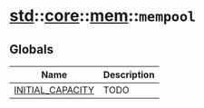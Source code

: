 # [std](./../../../std.md)::[core](./../../core.md)::[mem](./../mem.md)::`mempool`
## Globals
|Name|Description|
|----|-----------|
|[INITIAL_CAPACITY](#todo)|TODO|
